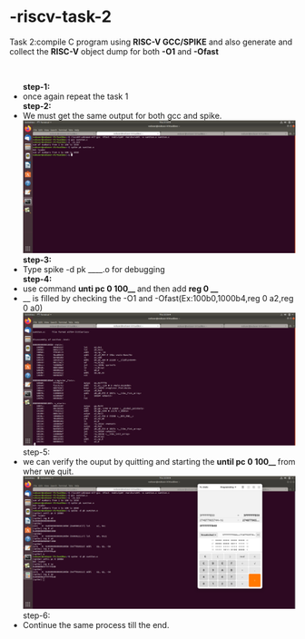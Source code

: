 # -riscv-task-2

<!DOCTYPE html>
<html>
  <body>
<p>Task 2:compile C program using <b>RISC-V GCC/SPIKE</b> and also generate and collect the <b>RISC-V</b> object dump for both <b>-O1</b> and <b>-Ofast</b></p><br>
<ul><b>step-1:</b>
<li>once again repeat the task 1</li>
  <b>step-2:</b>
  <li>We must get the same output for both gcc and spike.</li>
  <img src="https://github.com/Vinayakgouda-Sahyadri-ECE/-riscv-task-2/blob/main/Screenshot%20from%202025-01-09%2021-54-14.png" alt="image-1" width="auto" height="auto">
  <b>step-3:</b>
  <li>Type spike -d pk ____.o for debugging</li>
  <b>step-4:</b>
  <li> use command <b> unti pc 0 100__ </b>and then add <b>reg 0 __ </b></li>
  <li> __ is filled by checking the -O1 and -Ofast(Ex:100b0,1000b4,reg 0 a2,reg 0 a0)</li>
  <img src="https://github.com/Vinayakgouda-Sahyadri-ECE/-riscv-task-2/blob/main/Screenshot%20from%202025-01-09%2022-26-23.png" alt="image-1" width="auto" height="auto"
  <b>step-5:</b>
  <li>we can verify the ouput by quitting and starting the <b>until pc 0 100__ </b>from wher we quit.</li>
  <img src="https://github.com/Vinayakgouda-Sahyadri-ECE/-riscv-task-2/blob/main/Screenshot%20from%202025-01-09%2022-04-13.png" alt="image-1" width="auto" height="auto"
  <b>step-6:</b>
  <li>Continue the same process till the end.</li>
  
  
  
</ul>
    
</body>
</html>
